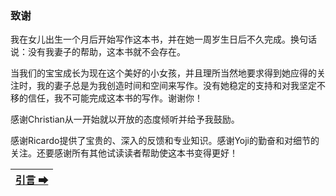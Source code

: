 ### 致谢

我在女儿出生一个月后开始写作这本书，并在她一周岁生日后不久完成。换句话说：没有我妻子的帮助，这本书就不会存在。

当我们的宝宝成长为现在这个美好的小女孩，并且理所当然地要求得到她应得的关注时，我的妻子总是为我创造时间和空间来写作。没有她稳定的支持和对我坚定不移的信任，我不可能完成这本书的写作。谢谢你！

感谢Christian从一开始就以开放的态度倾听并给予我鼓励。

感谢Ricardo提供了宝贵的、深入的反馈和专业知识。感谢Yoji的勤奋和对细节的关注。还要感谢所有其他试读读者帮助使这本书变得更好！

|[引言 ➡](./2引言.md)|
| --- |
